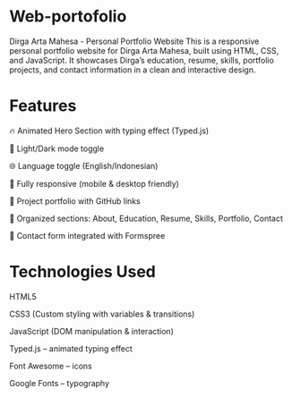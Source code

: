 # Web-portofolio
Dirga Arta Mahesa - Personal Portfolio Website
This is a responsive personal portfolio website for Dirga Arta Mahesa, built using HTML, CSS, and JavaScript. It showcases Dirga’s education, resume, skills, portfolio projects, and contact information in a clean and interactive design.

# Features
🔥 Animated Hero Section with typing effect (Typed.js)

🌙 Light/Dark mode toggle

🌐 Language toggle (English/Indonesian)

📱 Fully responsive (mobile & desktop friendly)

📂 Project portfolio with GitHub links

🧩 Organized sections: About, Education, Resume, Skills, Portfolio, Contact

📨 Contact form integrated with Formspree


# Technologies Used
HTML5

CSS3 (Custom styling with variables & transitions)

JavaScript (DOM manipulation & interaction)

Typed.js – animated typing effect

Font Awesome – icons

Google Fonts – typography
